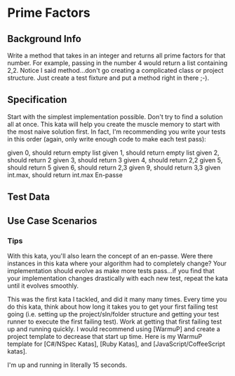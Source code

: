 # Prime Factors

## Background Info

Write a method that takes in an integer and returns all prime factors for that number. For example, passing in the number 4 would return a list containing 2,2. Notice I said method...don't go creating a complicated class or project structure. Just create a test fixture and put a method right in there ;-).

## Specification

Start with the simplest implementation possible. Don't try to find a solution all at once. This kata will help you create the muscle memory to start with the most naive solution first. In fact, I'm recommending you write your tests in this order (again, only write enough code to make each test pass):

given 0, should return empty list
given 1, should return empty list
given 2, should return 2
given 3, should return 3
given 4, should return 2,2
given 5, should return 5
given 6, should return 2,3
given 9, should return 3,3
given int.max, should return int.max
En-passe

## Test Data

## Use Case Scenarios

### Tips
With this kata, you'll also learn the concept of an en-passe. Were there instances in this kata where your algorithm had to completely change? Your implementation should evolve as make more tests pass...if you find that your implementation changes drastically with each new test, repeat the kata until it evolves smoothly.

This was the first kata I tackled, and did it many many times. 
Every time you do this kata, think about how long it takes you to get your first failing test going (i.e. setting up the project/sln/folder structure and getting your test runner to execute the first failing test). Work at getting that first failing test up and running quickly. I would recommend using [WarmuP] and create a project template to decrease that start up time. Here is my WarmuP template for [C#/NSpec Katas], [Ruby Katas], and [JavaScript/CoffeeScript katas]. 

I'm up and running in literally 15 seconds.
